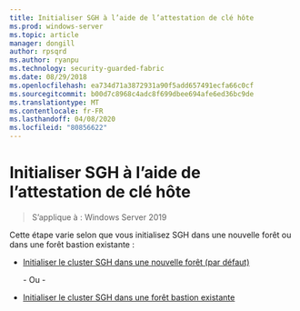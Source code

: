 ```yaml
---
title: Initialiser SGH à l’aide de l’attestation de clé hôte
ms.prod: windows-server
ms.topic: article
manager: dongill
author: rpsqrd
ms.author: ryanpu
ms.technology: security-guarded-fabric
ms.date: 08/29/2018
ms.openlocfilehash: ea734d71a3872931a90f5add657491ecfa66c0cf
ms.sourcegitcommit: b00d7c8968c4adc8f699dbee694afe6ed36bc9de
ms.translationtype: MT
ms.contentlocale: fr-FR
ms.lasthandoff: 04/08/2020
ms.locfileid: "80856622"
---
```

# <a name="initialize-hgs-using-host-key-attestation"></a>Initialiser SGH à l’aide de l’attestation de clé hôte

>S’applique à : Windows Server 2019

Cette étape varie selon que vous initialisez SGH dans une nouvelle forêt ou dans une forêt bastion existante :

- [Initialiser le cluster SGH dans une nouvelle forêt (par défaut)](guarded-fabric-initialize-hgs-key-mode-default.md)

  \- Ou -

- [Initialiser le cluster SGH dans une forêt bastion existante](guarded-fabric-initialize-hgs-key-mode-bastion.md)





